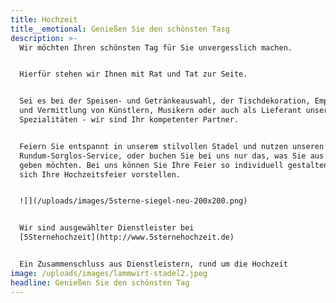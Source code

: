 ```yaml
---
title: Hochzeit
title__emotional: Genießen Sie den schönsten Tasg
description: >-
  Wir möchten Ihren schönsten Tag für Sie unvergesslich machen.


  Hierfür stehen wir Ihnen mit Rat und Tat zur Seite.


  Sei es bei der Speisen- und Getränkeauswahl, der Tischdekoration, Empfehlung
  und Vermittlung von Künstlern, Musikern oder auch als Lieferant unserer
  Spezialitäten - wir sind Ihr kompetenter Partner.


  Feiern Sie entspannt in unserem stilvollen Stadel und nutzen unseren
  Rundum-Sorglos-Service, oder buchen Sie bei uns nur das, was Sie aus der Hand
  geben möchten. Bei uns können Sie Ihre Feier so individuell gestalten, wie Sie
  sich Ihre Hochzeitsfeier vorstellen.


  ![](/uploads/images/5sterne-siegel-neu-200x200.png)


  Wir sind ausgewählter Dienstleister bei
  [5Sternehochzeit](http://www.5sternehochzeit.de)


  Ein Zusammenschluss aus Dienstleistern, rund um die Hochzeit
image: /uploads/images/lammwirt-stadel2.jpeg
headline: Genießen Sie den schönsten Tag
---
```


